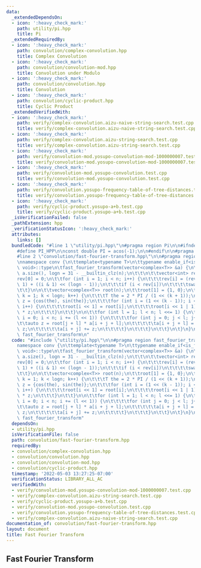```yaml
---
data:
  _extendedDependsOn:
  - icon: ':heavy_check_mark:'
    path: utility/pi.hpp
    title: Pi
  _extendedRequiredBy:
  - icon: ':heavy_check_mark:'
    path: convolution/complex-convolution.hpp
    title: Complex Convolution
  - icon: ':heavy_check_mark:'
    path: convolution/convolution-mod.hpp
    title: Convolution under Modulo
  - icon: ':heavy_check_mark:'
    path: convolution/convolution.hpp
    title: Convolution
  - icon: ':heavy_check_mark:'
    path: convolution/cyclic-product.hpp
    title: Cyclic Product
  _extendedVerifiedWith:
  - icon: ':heavy_check_mark:'
    path: verify/complex-convolution.aizu-naive-string-search.test.cpp
    title: verify/complex-convolution.aizu-naive-string-search.test.cpp
  - icon: ':heavy_check_mark:'
    path: verify/complex-convolution.aizu-string-search.test.cpp
    title: verify/complex-convolution.aizu-string-search.test.cpp
  - icon: ':heavy_check_mark:'
    path: verify/convolution-mod.yosupo-convolution-mod-1000000007.test.cpp
    title: verify/convolution-mod.yosupo-convolution-mod-1000000007.test.cpp
  - icon: ':heavy_check_mark:'
    path: verify/convolution-mod.yosupo-convolution.test.cpp
    title: verify/convolution-mod.yosupo-convolution.test.cpp
  - icon: ':heavy_check_mark:'
    path: verify/convolution.yosupo-frequency-table-of-tree-distances.test.cpp
    title: verify/convolution.yosupo-frequency-table-of-tree-distances.test.cpp
  - icon: ':heavy_check_mark:'
    path: verify/cyclic-product.yosupo-a+b.test.cpp
    title: verify/cyclic-product.yosupo-a+b.test.cpp
  _isVerificationFailed: false
  _pathExtension: hpp
  _verificationStatusIcon: ':heavy_check_mark:'
  attributes:
    links: []
  bundledCode: "#line 1 \"utility/pi.hpp\"\n#pragma region Pi\n\n#ifndef PI_HPP\n\
    #define PI_HPP\n\nconst double PI = acos(-1);\n\n#endif\n\n#pragma endregion Pi\n\
    #line 2 \"convolution/fast-fourier-transform.hpp\"\n\n#pragma region fast_fourier_transform\n\
    \nnamespace conv {\n\ttemplate<typename T>\n\ttypename enable_if<is_floating_point<T>::value,\
    \ void>::type\n\tfast_fourier_transform(vector<complex<T>> &a) {\n\t\tint n =\
    \ a.size(), logn = 31 - __builtin_clz(n);\n\t\t\n\t\tvector<int> rev(n);\n\t\t\
    rev[0] = 0;\n\t\tfor (int i = 1; i < n; i++) {\n\t\t\trev[i] = (rev[i >> 1] >>\
    \ 1) + ((i & 1) << (logn - 1));\n\t\t\tif (i < rev[i])\n\t\t\t\tswap(a[i], a[rev[i]]);\n\
    \t\t}\n\n\t\tvector<complex<T>> root(n);\n\t\troot[1] = {1, 0};\n\t\tfor (int\
    \ k = 1; k < logn; k++) {\n\t\t\tT the = 2 * PI / (1 << (k + 1));\n\t\t\tcomplex<T>\
    \ z = {cos(the), sin(the)};\n\t\t\tfor (int i = (1 << (k - 1)); i < (1 << k);\
    \ i++) {\n\t\t\t\troot[i << 1] = root[i];\n\t\t\t\troot[i << 1 | 1] = root[i]\
    \ * z;\n\t\t\t}\n\t\t}\n\n\t\tfor (int l = 1; l < n; l <<= 1) {\n\t\t\tfor (int\
    \ i = 0; i < n; i += (l << 1)) {\n\t\t\t\tfor (int j = 0; j < l; j++) {\n\t\t\t\
    \t\tauto z = root[j + l] * a[i + j + l];\n\t\t\t\t\ta[i + j + l] = a[i + j] -\
    \ z;\n\t\t\t\t\ta[i + j] += z;\n\t\t\t\t}\n\t\t\t}\n\t\t}\n\t}\n}\n\n#pragma endregion\
    \ fast_fourier_transform\n"
  code: "#include \"utility/pi.hpp\"\n\n#pragma region fast_fourier_transform\n\n\
    namespace conv {\n\ttemplate<typename T>\n\ttypename enable_if<is_floating_point<T>::value,\
    \ void>::type\n\tfast_fourier_transform(vector<complex<T>> &a) {\n\t\tint n =\
    \ a.size(), logn = 31 - __builtin_clz(n);\n\t\t\n\t\tvector<int> rev(n);\n\t\t\
    rev[0] = 0;\n\t\tfor (int i = 1; i < n; i++) {\n\t\t\trev[i] = (rev[i >> 1] >>\
    \ 1) + ((i & 1) << (logn - 1));\n\t\t\tif (i < rev[i])\n\t\t\t\tswap(a[i], a[rev[i]]);\n\
    \t\t}\n\n\t\tvector<complex<T>> root(n);\n\t\troot[1] = {1, 0};\n\t\tfor (int\
    \ k = 1; k < logn; k++) {\n\t\t\tT the = 2 * PI / (1 << (k + 1));\n\t\t\tcomplex<T>\
    \ z = {cos(the), sin(the)};\n\t\t\tfor (int i = (1 << (k - 1)); i < (1 << k);\
    \ i++) {\n\t\t\t\troot[i << 1] = root[i];\n\t\t\t\troot[i << 1 | 1] = root[i]\
    \ * z;\n\t\t\t}\n\t\t}\n\n\t\tfor (int l = 1; l < n; l <<= 1) {\n\t\t\tfor (int\
    \ i = 0; i < n; i += (l << 1)) {\n\t\t\t\tfor (int j = 0; j < l; j++) {\n\t\t\t\
    \t\tauto z = root[j + l] * a[i + j + l];\n\t\t\t\t\ta[i + j + l] = a[i + j] -\
    \ z;\n\t\t\t\t\ta[i + j] += z;\n\t\t\t\t}\n\t\t\t}\n\t\t}\n\t}\n}\n\n#pragma endregion\
    \ fast_fourier_transform"
  dependsOn:
  - utility/pi.hpp
  isVerificationFile: false
  path: convolution/fast-fourier-transform.hpp
  requiredBy:
  - convolution/complex-convolution.hpp
  - convolution/convolution.hpp
  - convolution/convolution-mod.hpp
  - convolution/cyclic-product.hpp
  timestamp: '2022-05-03 13:27:25-07:00'
  verificationStatus: LIBRARY_ALL_AC
  verifiedWith:
  - verify/convolution-mod.yosupo-convolution-mod-1000000007.test.cpp
  - verify/complex-convolution.aizu-string-search.test.cpp
  - verify/cyclic-product.yosupo-a+b.test.cpp
  - verify/convolution-mod.yosupo-convolution.test.cpp
  - verify/convolution.yosupo-frequency-table-of-tree-distances.test.cpp
  - verify/complex-convolution.aizu-naive-string-search.test.cpp
documentation_of: convolution/fast-fourier-transform.hpp
layout: document
title: Fast Fourier Transform
---
```


## Fast Fourier Transform